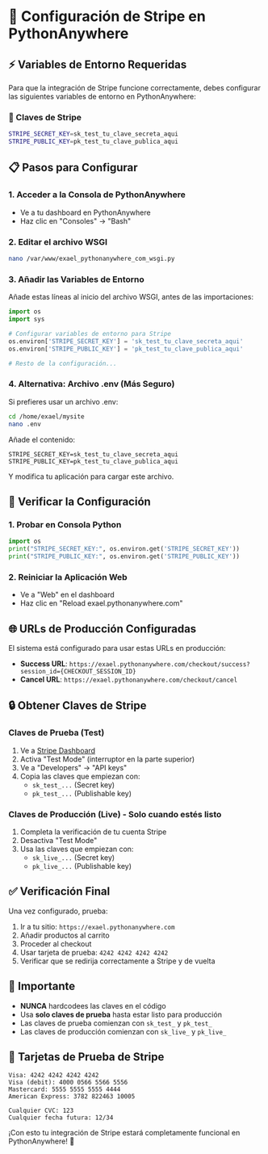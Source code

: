 # 🚀 Configuración de Stripe en PythonAnywhere

## ⚡ Variables de Entorno Requeridas

Para que la integración de Stripe funcione correctamente, debes configurar las siguientes variables de entorno en PythonAnywhere:

### 🔑 Claves de Stripe

```bash
STRIPE_SECRET_KEY=sk_test_tu_clave_secreta_aqui
STRIPE_PUBLIC_KEY=pk_test_tu_clave_publica_aqui
```

## 📋 Pasos para Configurar

### 1. Acceder a la Consola de PythonAnywhere
- Ve a tu dashboard en PythonAnywhere
- Haz clic en "Consoles" → "Bash"

### 2. Editar el archivo WSGI
```bash
nano /var/www/exael_pythonanywhere_com_wsgi.py
```

### 3. Añadir las Variables de Entorno
Añade estas líneas al inicio del archivo WSGI, antes de las importaciones:

```python
import os
import sys

# Configurar variables de entorno para Stripe
os.environ['STRIPE_SECRET_KEY'] = 'sk_test_tu_clave_secreta_aqui'
os.environ['STRIPE_PUBLIC_KEY'] = 'pk_test_tu_clave_publica_aqui'

# Resto de la configuración...
```

### 4. Alternativa: Archivo .env (Más Seguro)
Si prefieres usar un archivo .env:

```bash
cd /home/exael/mysite
nano .env
```

Añade el contenido:
```
STRIPE_SECRET_KEY=sk_test_tu_clave_secreta_aqui
STRIPE_PUBLIC_KEY=pk_test_tu_clave_publica_aqui
```

Y modifica tu aplicación para cargar este archivo.

## 🔧 Verificar la Configuración

### 1. Probar en Consola Python
```python
import os
print("STRIPE_SECRET_KEY:", os.environ.get('STRIPE_SECRET_KEY'))
print("STRIPE_PUBLIC_KEY:", os.environ.get('STRIPE_PUBLIC_KEY'))
```

### 2. Reiniciar la Aplicación Web
- Ve a "Web" en el dashboard
- Haz clic en "Reload exael.pythonanywhere.com"

## 🌐 URLs de Producción Configuradas

El sistema está configurado para usar estas URLs en producción:
- **Success URL**: `https://exael.pythonanywhere.com/checkout/success?session_id={CHECKOUT_SESSION_ID}`
- **Cancel URL**: `https://exael.pythonanywhere.com/checkout/cancel`

## 🔒 Obtener Claves de Stripe

### Claves de Prueba (Test)
1. Ve a [Stripe Dashboard](https://dashboard.stripe.com)
2. Activa "Test Mode" (interruptor en la parte superior)
3. Ve a "Developers" → "API keys"
4. Copia las claves que empiezan con:
   - `sk_test_...` (Secret key)
   - `pk_test_...` (Publishable key)

### Claves de Producción (Live) - Solo cuando estés listo
1. Completa la verificación de tu cuenta Stripe
2. Desactiva "Test Mode"
3. Usa las claves que empiezan con:
   - `sk_live_...` (Secret key)
   - `pk_live_...` (Publishable key)

## ✅ Verificación Final

Una vez configurado, prueba:
1. Ir a tu sitio: `https://exael.pythonanywhere.com`
2. Añadir productos al carrito
3. Proceder al checkout
4. Usar tarjeta de prueba: `4242 4242 4242 4242`
5. Verificar que se redirija correctamente a Stripe y de vuelta

## 🚨 Importante

- **NUNCA** hardcodees las claves en el código
- Usa **solo claves de prueba** hasta estar listo para producción
- Las claves de prueba comienzan con `sk_test_` y `pk_test_`
- Las claves de producción comienzan con `sk_live_` y `pk_live_`

## 🎯 Tarjetas de Prueba de Stripe

```
Visa: 4242 4242 4242 4242
Visa (debit): 4000 0566 5566 5556
Mastercard: 5555 5555 5555 4444
American Express: 3782 822463 10005

Cualquier CVC: 123
Cualquier fecha futura: 12/34
```

¡Con esto tu integración de Stripe estará completamente funcional en PythonAnywhere! 🎉